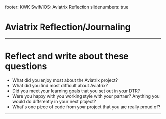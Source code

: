 footer: KWK Swift/iOS: Aviatrix Reflection
slidenumbers: true

# Aviatrix Reflection/Journaling

---

# Reflect and write about these questions

* What did you enjoy most about the Aviatrix project?
* What did you find most difficult about Aviatrix?
* Did you meet your learning goals that you set out in your DTR? 
* Were you happy with you working style with your partner? Anything you would do differently in your next project?
* What's one piece of code from your project that you are really proud of?

---

